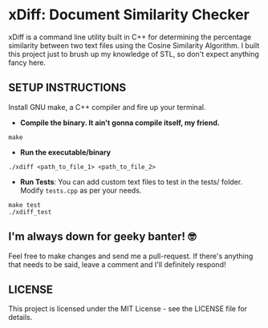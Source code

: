 # xDiff: Document Similarity Checker

xDiff is a command line utility built in C++ for determining the percentage similarity between two text files using the Cosine Similarity Algorithm. I built this project just to brush up my knowledge of STL, so don't expect anything fancy here.

## SETUP INSTRUCTIONS

Install GNU make, a C++ compiler and fire up your terminal.

* **Compile the binary. It ain't gonna compile itself, my friend.**
```
make
```

* **Run the executable/binary**
```
./xdiff <path_to_file_1> <path_to_file_2>
```

* **Run Tests**: You can add custom text files to test in the tests/ folder. Modify `tests.cpp` as per your needs.
```
make test
./xdiff_test
```

## **I'm always down for geeky banter! 🤓**

Feel free to make changes and send me a pull-request. If there's anything that needs to be said, leave a comment and I'll definitely respond!

## LICENSE

This project is licensed under the MIT License - see the LICENSE file for details.

